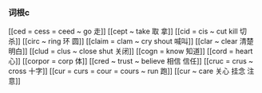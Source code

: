###  词根c
[[ced = cess = ceed ~ go 走]]
[[cept  ~ take 取 拿]]
[[cid = cis ~ cut kill 切 杀]]
[[circ ~ ring 环 圆]]
[[claim = clam ~ cry shout  喊叫]]
[[clar  ~ clear 清楚 明白]]
[[clud = clus ~ close shut 关闭]]
[[cogn = know  知道]]
[[cord = heart 心]]
[[corpor = corp  体]]
[[cred ~ trust ~ believe 相信 信任]]
[[cruc = crus ~ cross 十字]]
[[cur = curs = cour = cours ~ run 跑]]
[[cur ~ care 关心 挂念 注意]]